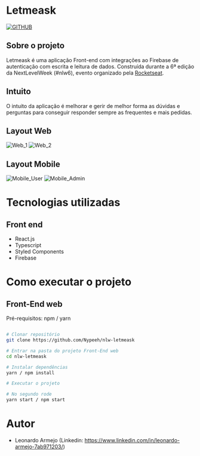# Letmeask
[![GITHUB](https://img.shields.io/github/license/nypeeh/nlw-letmeask)](https://github.com/Nypeeh/nlw-letmeask/blob/master/LICENSE)

## Sobre o projeto

Letmeask é uma aplicação Front-end com integrações ao Firebase de autenticação com escrita e leitura de dados. Construída durante a 6ª edição da NextLevelWeek (#nlw6), evento organizado pela [Rocketseat](https://nextlevelweek.com/ "Site da NextLevelWeek").

## Intuito

O intuito da aplicação é melhorar e gerir de melhor forma as dúvidas e perguntas para conseguir responder sempre as frequentes e mais pedidas.

## Layout Web
![Web_1](https://user-images.githubusercontent.com/71713087/124137648-42f30000-da5c-11eb-9d53-c855e737446a.png)
![Web_2](https://user-images.githubusercontent.com/71713087/124138036-a54c0080-da5c-11eb-9e34-ccca7487b360.png)


## Layout Mobile
![Mobile_User](https://user-images.githubusercontent.com/71713087/124139417-fa3c4680-da5d-11eb-8c1c-e30aa83f394b.png)
![Mobile_Admin](https://user-images.githubusercontent.com/71713087/124139728-45565980-da5e-11eb-8877-0ab83ec95bfc.png)


# Tecnologias utilizadas

## Front end
- React.js
- Typescript
- Styled Components
- Firebase

# Como executar o projeto

## Front-End web
Pré-requisitos: npm / yarn

```bash

# Clonar repositório
git clone https://github.com/Nypeeh/nlw-letmeask

# Entrar na pasta do projeto Front-End web
cd nlw-letmeask

# Instalar dependências
yarn / npm install

# Executar o projeto

# No segundo rode
yarn start / npm start

```

# Autor

* Leonardo Armejo (Linkedin: https://www.linkedin.com/in/leonardo-armejo-7ab971203/)
